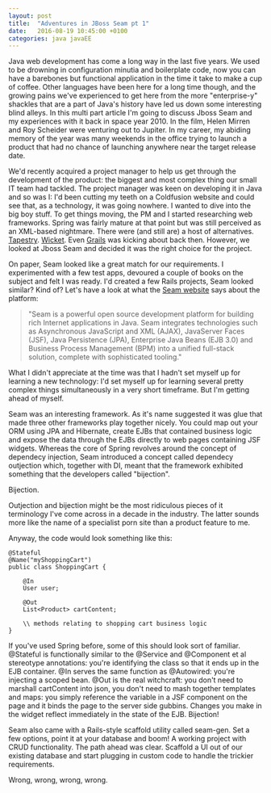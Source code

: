 ```yaml
---
layout: post
title:  "Adventures in JBoss Seam pt 1"
date:   2016-08-19 10:45:00 +0100
categories: java javaEE 
---
```


Java web development has come a long way in the last five years. We used to be drowning in configuration minutia and boilerplate code, now you can have a barebones but functional application in the time it take to make a cup of coffee. Other languages have been here for a long time though, and the growing pains we've experienced to get here from the more "enterprise-y" shackles that are a part of Java's history have led us down some interesting blind alleys. In this multi part article I'm going to discuss Jboss Seam and my experiences with it back in space year 2010.  In the film, Helen Mirren and Roy Scheider were venturing out to Jupiter. In my career, my abiding memory of the year was many weekends in the office trying to launch a product that had no chance of launching anywhere near the target release date.

We'd recently acquired a project manager to help us get through the development of the product: the biggest and most complex thing our small IT team had tackled. The project manager was keen on developing it in Java and so was I: I'd been cutting my teeth on a Coldfusion website and could see that, as a technology, it was going nowhere. I wanted to dive into the big boy stuff. To get things moving, the PM and I started researching web frameworks. Spring was fairly mature at that point but was still perceived as an XML-based nightmare. There were (and still are) a host of alternatives. [Tapestry](tapestry.apache.org/). [Wicket](wicket.apache.org/). Even [Grails](https://grails.org/) was kicking about back then. However, we looked at Jboss Seam and decided it was the right choice for the project.

On paper, Seam looked like a great match for our requirements. I experimented with a few test apps, devoured a couple of books on the subject and felt I was ready. I'd created a few Rails projects, Seam looked similar? Kind of? Let's have a look at what the [Seam website](http://seamframework.org/) says about the platform:

> "Seam is a powerful open source development platform for building rich Internet applications in Java. Seam integrates technologies such as Asynchronous JavaScript and XML (AJAX), JavaServer Faces (JSF), Java Persistence (JPA), Enterprise Java Beans (EJB 3.0) and Business Process Management (BPM) into a unified full-stack solution, complete with sophisticated tooling."

What I didn't appreciate at the time was that I hadn't set myself up for learning a new technology: I'd set myself up for learning several pretty complex things simultaneously in a very short timeframe. But I'm getting ahead of myself.

Seam was an interesting framework. As it's name suggested it was glue that made three other frameworks play together nicely. You could map out your ORM using JPA and Hibernate, create EJBs that contained business logic and expose the data through the EJBs directly to web pages containing JSF widgets. Whereas the core of Spring revolves around the concept of dependecy injection, Seam introduced a concept called dependecy outjection which, together with DI, meant that the framework exhibited something that the developers called "bijection". 

Bijection.

Outjection and bijection might be the most ridiculous pieces of it terminology I've come across in a decade in the industry. The latter sounds more like the name of a specialist porn site than a product feature to me.   

Anyway, the code would look something like this:

```
@Stateful
@Name("myShoppingCart")
public class ShoppingCart {

    @In
    User user;

    @Out
    List<Product> cartContent;

    \\ methods relating to shopping cart business logic 
}
```

If you've used Spring before, some of this should look sort of familiar. @Stateful is functionally similar to the @Service and @Component et al stereotype annotations: you're identifying the class so that it ends up in the EJB container. @In serves the same function as @Autowired: you're injecting a scoped bean. @Out is the real witchcraft: you don't need to marshall cartContent into json, you don't need to mash together templates and maps: you simply reference the variable in a JSF component on the page and it binds the page to the server side gubbins. Changes you make in the widget reflect immediately in the state of the EJB. Bijection!

Seam also came with a Rails-style scaffold utility called seam-gen. Set a few options, point it at your database and boom! A working project with CRUD functionality. The path ahead was clear. Scaffold a UI out of our existing database and start plugging in custom code to handle the trickier requirements.

Wrong, wrong, wrong, wrong. 